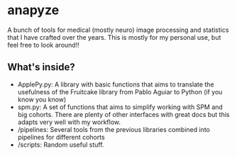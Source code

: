 # anapyze

A bunch of tools for medical (mostly neuro) image processing and statistics that I have crafted over the years.
This is mostly for my personal use, but feel free to look around!!

## What's inside?

- ApplePy.py: A library with basic functions that aims to translate the usefulness of the Fruitcake library from Pablo Aguiar to Python (if you know you know)
- spm.py: A set of functions that aims to simplify working with SPM and big cohorts. There are plenty of other interfaces with great docs but this adapts very well with my workflow.
- /pipelines: Several tools from the previous libraries combined into pipelines for different cohorts
- /scripts: Random useful stuff.

